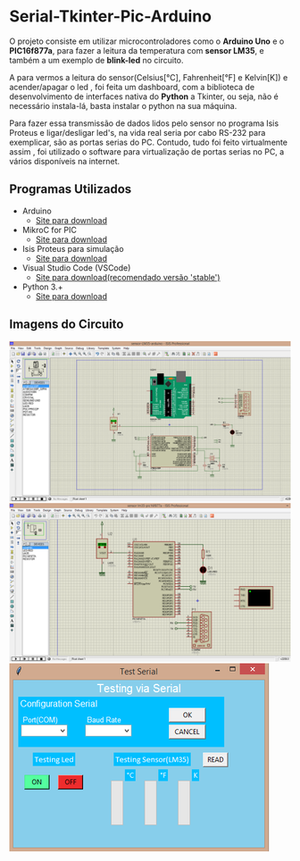 # Serial-Tkinter-Pic-Arduino
 O projeto consiste em utilizar microcontroladores como o **Arduino Uno** e o **PIC16f877a**, para fazer a leitura da temperatura com **sensor LM35**, e também a um exemplo de **blink-led** no circuito. 

 A para vermos a leitura do sensor(Celsius[°C], Fahrenheit[°F] e Kelvin[K]) e acender/apagar o led , foi feita um dashboard, com a biblioteca de desenvolvimento de interfaces nativa do **Python** a Tkinter, ou seja, não é necessário instala-lá, basta instalar o python na sua máquina.

 Para fazer essa transmissão de dados lidos pelo sensor no programa Isis Proteus e ligar/desligar led's, na vida real seria por cabo RS-232 para exemplicar, são as portas serias do PC. Contudo, tudo foi feito virtualmente assim , foi utilizado o software para virtualização de portas serias no PC, a vários disponíveis na internet.
 
## Programas Utilizados

* Arduino
    * [Site para download](https://www.arduino.cc/)
* MikroC for PIC
    * [Site para download](https://www.mikroe.com/mikroc-pic)
* Isis Proteus para simulação
    * [Site para download](https://www.labcenter.com/)
* Visual Studio Code (VSCode)
    * [Site para download(recomendado versão 'stable')](https://code.visualstudio.com/)  
* Python 3.+
    * [Site para download](https://www.python.org/)   

## Imagens do Circuito
![Circuito com Arduino](Imagens/arduino-sensor.png)
![Circuito com PIC16F877A](Imagens/pic16f877a-sensor.png)
![Interface](Imagens/interface-py.png)
